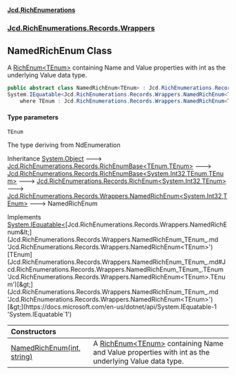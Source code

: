 #### [Jcd.RichEnumerations](index.md 'index')
### [Jcd.RichEnumerations.Records.Wrappers](Jcd.RichEnumerations.Records.Wrappers.md 'Jcd.RichEnumerations.Records.Wrappers')

## NamedRichEnum<TEnum> Class

A [RichEnum&lt;TEnum&gt;](Jcd.RichEnumerations.Records.RichEnum_TEnum_.md 'Jcd.RichEnumerations.Records.RichEnum<TEnum>') containing Name and Value properties with int as the underlying Value data type.

```csharp
public abstract class NamedRichEnum<TEnum> : Jcd.RichEnumerations.Records.Wrappers.NamedRichEnum<int, TEnum>,
System.IEquatable<Jcd.RichEnumerations.Records.Wrappers.NamedRichEnum<TEnum>>
    where TEnum : Jcd.RichEnumerations.Records.Wrappers.NamedRichEnum<TEnum>, System.IEquatable<TEnum>
```
#### Type parameters

<a name='Jcd.RichEnumerations.Records.Wrappers.NamedRichEnum_TEnum_.TEnum'></a>

`TEnum`

The type deriving from NdEnumeration

Inheritance [System.Object](https://docs.microsoft.com/en-us/dotnet/api/System.Object 'System.Object') &#129106; [Jcd.RichEnumerations.Records.RichEnumBase&lt;](Jcd.RichEnumerations.Records.RichEnumBase_TEnumeration,TEnumeratedItem_.md 'Jcd.RichEnumerations.Records.RichEnumBase<TEnumeration,TEnumeratedItem>')[TEnum](Jcd.RichEnumerations.Records.Wrappers.NamedRichEnum_TEnum_.md#Jcd.RichEnumerations.Records.Wrappers.NamedRichEnum_TEnum_.TEnum 'Jcd.RichEnumerations.Records.Wrappers.NamedRichEnum<TEnum>.TEnum')[,](Jcd.RichEnumerations.Records.RichEnumBase_TEnumeration,TEnumeratedItem_.md 'Jcd.RichEnumerations.Records.RichEnumBase<TEnumeration,TEnumeratedItem>')[TEnum](Jcd.RichEnumerations.Records.Wrappers.NamedRichEnum_TEnum_.md#Jcd.RichEnumerations.Records.Wrappers.NamedRichEnum_TEnum_.TEnum 'Jcd.RichEnumerations.Records.Wrappers.NamedRichEnum<TEnum>.TEnum')[&gt;](Jcd.RichEnumerations.Records.RichEnumBase_TEnumeration,TEnumeratedItem_.md 'Jcd.RichEnumerations.Records.RichEnumBase<TEnumeration,TEnumeratedItem>') &#129106; [Jcd.RichEnumerations.Records.RichEnumBase&lt;](Jcd.RichEnumerations.Records.RichEnumBase_TValue,TEnumeration,TEnumeratedItem_.md 'Jcd.RichEnumerations.Records.RichEnumBase<TValue,TEnumeration,TEnumeratedItem>')[System.Int32](https://docs.microsoft.com/en-us/dotnet/api/System.Int32 'System.Int32')[,](Jcd.RichEnumerations.Records.RichEnumBase_TValue,TEnumeration,TEnumeratedItem_.md 'Jcd.RichEnumerations.Records.RichEnumBase<TValue,TEnumeration,TEnumeratedItem>')[TEnum](Jcd.RichEnumerations.Records.Wrappers.NamedRichEnum_TEnum_.md#Jcd.RichEnumerations.Records.Wrappers.NamedRichEnum_TEnum_.TEnum 'Jcd.RichEnumerations.Records.Wrappers.NamedRichEnum<TEnum>.TEnum')[,](Jcd.RichEnumerations.Records.RichEnumBase_TValue,TEnumeration,TEnumeratedItem_.md 'Jcd.RichEnumerations.Records.RichEnumBase<TValue,TEnumeration,TEnumeratedItem>')[TEnum](Jcd.RichEnumerations.Records.Wrappers.NamedRichEnum_TEnum_.md#Jcd.RichEnumerations.Records.Wrappers.NamedRichEnum_TEnum_.TEnum 'Jcd.RichEnumerations.Records.Wrappers.NamedRichEnum<TEnum>.TEnum')[&gt;](Jcd.RichEnumerations.Records.RichEnumBase_TValue,TEnumeration,TEnumeratedItem_.md 'Jcd.RichEnumerations.Records.RichEnumBase<TValue,TEnumeration,TEnumeratedItem>') &#129106; [Jcd.RichEnumerations.Records.RichEnum&lt;](Jcd.RichEnumerations.Records.RichEnum_TValue,TEnum_.md 'Jcd.RichEnumerations.Records.RichEnum<TValue,TEnum>')[System.Int32](https://docs.microsoft.com/en-us/dotnet/api/System.Int32 'System.Int32')[,](Jcd.RichEnumerations.Records.RichEnum_TValue,TEnum_.md 'Jcd.RichEnumerations.Records.RichEnum<TValue,TEnum>')[TEnum](Jcd.RichEnumerations.Records.Wrappers.NamedRichEnum_TEnum_.md#Jcd.RichEnumerations.Records.Wrappers.NamedRichEnum_TEnum_.TEnum 'Jcd.RichEnumerations.Records.Wrappers.NamedRichEnum<TEnum>.TEnum')[&gt;](Jcd.RichEnumerations.Records.RichEnum_TValue,TEnum_.md 'Jcd.RichEnumerations.Records.RichEnum<TValue,TEnum>') &#129106; [Jcd.RichEnumerations.Records.Wrappers.NamedRichEnum&lt;](Jcd.RichEnumerations.Records.Wrappers.NamedRichEnum_TValue,TEnum_.md 'Jcd.RichEnumerations.Records.Wrappers.NamedRichEnum<TValue,TEnum>')[System.Int32](https://docs.microsoft.com/en-us/dotnet/api/System.Int32 'System.Int32')[,](Jcd.RichEnumerations.Records.Wrappers.NamedRichEnum_TValue,TEnum_.md 'Jcd.RichEnumerations.Records.Wrappers.NamedRichEnum<TValue,TEnum>')[TEnum](Jcd.RichEnumerations.Records.Wrappers.NamedRichEnum_TEnum_.md#Jcd.RichEnumerations.Records.Wrappers.NamedRichEnum_TEnum_.TEnum 'Jcd.RichEnumerations.Records.Wrappers.NamedRichEnum<TEnum>.TEnum')[&gt;](Jcd.RichEnumerations.Records.Wrappers.NamedRichEnum_TValue,TEnum_.md 'Jcd.RichEnumerations.Records.Wrappers.NamedRichEnum<TValue,TEnum>') &#129106; NamedRichEnum<TEnum>

Implements [System.IEquatable&lt;](https://docs.microsoft.com/en-us/dotnet/api/System.IEquatable-1 'System.IEquatable`1')[Jcd.RichEnumerations.Records.Wrappers.NamedRichEnum&lt;](Jcd.RichEnumerations.Records.Wrappers.NamedRichEnum_TEnum_.md 'Jcd.RichEnumerations.Records.Wrappers.NamedRichEnum<TEnum>')[TEnum](Jcd.RichEnumerations.Records.Wrappers.NamedRichEnum_TEnum_.md#Jcd.RichEnumerations.Records.Wrappers.NamedRichEnum_TEnum_.TEnum 'Jcd.RichEnumerations.Records.Wrappers.NamedRichEnum<TEnum>.TEnum')[&gt;](Jcd.RichEnumerations.Records.Wrappers.NamedRichEnum_TEnum_.md 'Jcd.RichEnumerations.Records.Wrappers.NamedRichEnum<TEnum>')[&gt;](https://docs.microsoft.com/en-us/dotnet/api/System.IEquatable-1 'System.IEquatable`1')

| Constructors | |
| :--- | :--- |
| [NamedRichEnum(int, string)](Jcd.RichEnumerations.Records.Wrappers.NamedRichEnum_TEnum_.NamedRichEnum(int,string).md 'Jcd.RichEnumerations.Records.Wrappers.NamedRichEnum<TEnum>.NamedRichEnum(int, string)') | A [RichEnum&lt;TEnum&gt;](Jcd.RichEnumerations.Records.RichEnum_TEnum_.md 'Jcd.RichEnumerations.Records.RichEnum<TEnum>') containing Name and Value properties with int as the underlying Value data type. |
